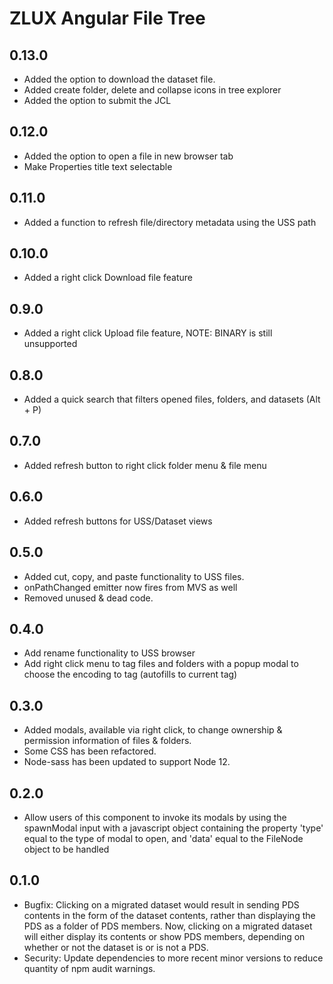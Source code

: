 # ZLUX Angular File Tree

## 0.13.0
* Added the option to download the dataset file.
* Added create folder, delete and collapse icons in tree explorer
* Added the option to submit the JCL

## 0.12.0
* Added the option to open a file in new browser tab
* Make Properties title text selectable

## 0.11.0
* Added a function to refresh file/directory metadata using the USS path 

## 0.10.0

* Added a right click Download file feature

## 0.9.0

* Added a right click Upload file feature, NOTE: BINARY is still unsupported

## 0.8.0

* Added a quick search that filters opened files, folders, and datasets (Alt + P)

## 0.7.0

* Added refresh button to right click folder menu & file menu

## 0.6.0

* Added refresh buttons for USS/Dataset views

## 0.5.0

* Added cut, copy, and paste functionality to USS files.
* onPathChanged emitter now fires from MVS as well
* Removed unused & dead code.

## 0.4.0

* Add rename functionality to USS browser
* Add right click menu to tag files and folders with a  popup modal to choose the encoding to tag (autofills to current tag)

## 0.3.0

* Added modals, available via right click, to change ownership & permission information of files & folders.
* Some CSS has been refactored.
* Node-sass has been updated to support Node 12.

## 0.2.0

* Allow users of this component to invoke its modals by using the spawnModal input with a javascript object containing the property 'type' equal to the type of modal to open, and 'data' equal to the FileNode object to be handled

## 0.1.0

* Bugfix: Clicking on a migrated dataset would result in sending PDS contents in the form of the dataset contents, rather than displaying the PDS as a folder of PDS members. Now, clicking on a migrated dataset will either display its contents or show PDS members, depending on whether or not the dataset is or is not a PDS.
* Security: Update dependencies to more recent minor versions to reduce quantity of npm audit warnings.